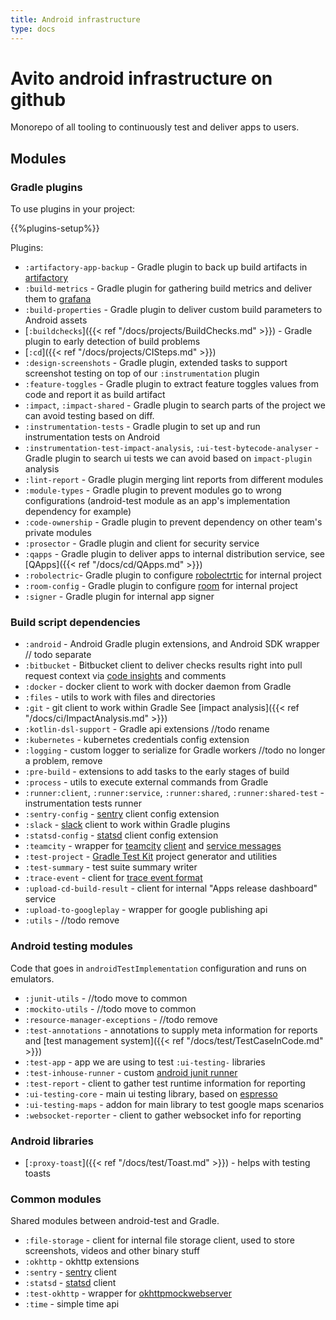 ```yaml
---
title: Android infrastructure
type: docs
---
```


# Avito android infrastructure on github

Monorepo of all tooling to continuously test and deliver apps to users.

## Modules

### Gradle plugins

To use plugins in your project:

{{%plugins-setup%}}

Plugins:

- `:artifactory-app-backup` - Gradle plugin to back up build artifacts in [artifactory](https://jfrog.com/artifactory/)
- `:build-metrics` - Gradle plugin for gathering build metrics and deliver them to [grafana](https://grafana.com/)
- `:build-properties` - Gradle plugin to deliver custom build parameters to Android assets
- [`:buildchecks`]({{< ref "/docs/projects/BuildChecks.md" >}}) - Gradle plugin to early detection of build problems
- [`:cd`]({{< ref "/docs/projects/CISteps.md" >}})
- `:design-screenshots` - Gradle plugin, extended tasks to support screenshot testing on top of our `:instrumentation` plugin
- `:feature-toggles` - Gradle plugin to extract feature toggles values from code and report it as build artifact
- `:impact`, `:impact-shared` - Gradle plugin to search parts of the project we can avoid testing based on diff. 
- `:instrumentation-tests` - Gradle plugin to set up and run instrumentation tests on Android
- `:instrumentation-test-impact-analysis`, `:ui-test-bytecode-analyser` - Gradle plugin to search ui tests we can avoid based on `impact-plugin` analysis
- `:lint-report` - Gradle plugin merging lint reports from different modules
- `:module-types` - Gradle plugin to prevent modules go to wrong configurations (android-test module as an app's implementation dependency for example) 
- `:code-ownership` - Gradle plugin to prevent dependency on other team's private modules
- `:prosector` - Gradle plugin and client for security service
- `:qapps` - Gradle plugin to deliver apps to internal distribution service, see [QApps]({{< ref "/docs/cd/QApps.md" >}})
- `:robolectric`- Gradle plugin to configure [robolectrtic](http://robolectric.org/) for internal project
- `:room-config` - Gradle plugin to configure [room](https://developer.android.com/topic/libraries/architecture/room) for internal project
- `:signer` - Gradle plugin for internal app signer

### Build script dependencies

- `:android` - Android Gradle plugin extensions, and Android SDK wrapper // todo separate
- `:bitbucket` - Bitbucket client to deliver checks results right into pull request context
via [code insights](https://www.atlassian.com/blog/bitbucket/bitbucket-server-code-insights) and comments
- `:docker` - docker client to work with docker daemon from Gradle
- `:files` - utils to work with files and directories
- `:git` - git client to work within Gradle
See [impact analysis]({{< ref "/docs/ci/ImpactAnalysis.md" >}})
- `:kotlin-dsl-support` - Gradle api extensions //todo rename
- `:kubernetes` - kubernetes credentials config extension
- `:logging` - custom logger to serialize for Gradle workers //todo no longer a problem, remove
- `:pre-build` - extensions to add tasks to the early stages of build
- `:process` - utils to execute external commands from Gradle
- `:runner:client`, `:runner:service`, `:runner:shared`, `:runner:shared-test` - instrumentation tests runner
- `:sentry-config` - [sentry](https://sentry.io/) client config extension
- `:slack` - [slack](https://slack.com/) client to work within Gradle plugins
- `:statsd-config` - [statsd](https://github.com/statsd/statsd) client config extension
- `:teamcity` - wrapper for [teamcity](https://www.jetbrains.com/ru-ru/teamcity/) [client](https://github.com/JetBrains/teamcity-rest-client)
and [service messages]((https://www.jetbrains.com/help/teamcity/build-script-interaction-with-teamcity.html#BuildScriptInteractionwithTeamCity-ServiceMessages))
- `:test-project` - [Gradle Test Kit](https://docs.gradle.org/current/userguide/test_kit.html) project generator and utilities
- `:test-summary` - test suite summary writer
- `:trace-event` - client for [trace event format](https://docs.google.com/document/d/1CvAClvFfyA5R-PhYUmn5OOQtYMH4h6I0nSsKchNAySU/preview)
- `:upload-cd-build-result` - client for internal "Apps release dashboard" service
- `:upload-to-googleplay` - wrapper for google publishing api
- `:utils` - //todo remove 

### Android testing modules

Code that goes in `androidTestImplementation` configuration and runs on emulators.

- `:junit-utils` - //todo move to common
- `:mockito-utils` - //todo move to common
- `:resource-manager-exceptions` - //todo remove
- `:test-annotations` - annotations to supply meta information for reports and [test management system]({{< ref "/docs/test/TestCaseInCode.md" >}})
- `:test-app` - app we are using to test `:ui-testing-` libraries
- `:test-inhouse-runner` - custom [android junit runner](https://developer.android.com/reference/android/support/test/runner/AndroidJUnitRunner.html)
- `:test-report` - client to gather test runtime information for reporting
- `:ui-testing-core` - main ui testing library, based on [espresso](https://developer.android.com/training/testing/espresso)
- `:ui-testing-maps` - addon for main library to test google maps scenarios
- `:websocket-reporter` - client to gather websocket info for reporting

### Android libraries

- [`:proxy-toast`]({{< ref "/docs/test/Toast.md" >}}) - helps with testing toasts

### Common modules

Shared modules between android-test and Gradle.

- `:file-storage` - client for internal file storage client, used to store screenshots, videos and other binary stuff
- `:okhttp` - okhttp extensions
- `:sentry` - [sentry]((https://sentry.io/)) client
- `:statsd` - [statsd]((https://github.com/statsd/statsd)) client
- `:test-okhttp` - wrapper for [okhttpmockwebserver](https://github.com/square/okhttp/tree/master/mockwebserver)
- `:time` - simple time api 
